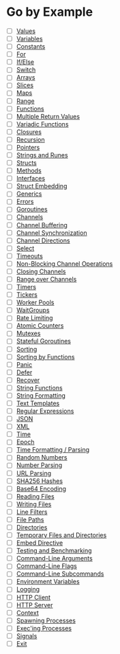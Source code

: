 # Go by Example

- [ ]  [Values](https://gobyexample.com/values)
- [ ]  [Variables](https://gobyexample.com/variables)
- [ ]  [Constants](https://gobyexample.com/constants)
- [ ]  [For](https://gobyexample.com/for)
- [ ]  [If/Else](https://gobyexample.com/if-else)
- [ ]  [Switch](https://gobyexample.com/switch)
- [ ]  [Arrays](https://gobyexample.com/arrays)
- [ ]  [Slices](https://gobyexample.com/slices)
- [ ]  [Maps](https://gobyexample.com/maps)
- [ ]  [Range](https://gobyexample.com/range)
- [ ]  [Functions](https://gobyexample.com/functions)
- [ ]  [Multiple Return Values](https://gobyexample.com/multiple-return-values)
- [ ]  [Variadic Functions](https://gobyexample.com/variadic-functions)
- [ ]  [Closures](https://gobyexample.com/closures)
- [ ]  [Recursion](https://gobyexample.com/recursion)
- [ ]  [Pointers](https://gobyexample.com/pointers)
- [ ]  [Strings and Runes](https://gobyexample.com/strings-and-runes)
- [ ]  [Structs](https://gobyexample.com/structs)
- [ ]  [Methods](https://gobyexample.com/methods)
- [ ]  [Interfaces](https://gobyexample.com/interfaces)
- [ ]  [Struct Embedding](https://gobyexample.com/struct-embedding)
- [ ]  [Generics](https://gobyexample.com/generics)
- [ ]  [Errors](https://gobyexample.com/errors)
- [ ]  [Goroutines](https://gobyexample.com/goroutines)
- [ ]  [Channels](https://gobyexample.com/channels)
- [ ]  [Channel Buffering](https://gobyexample.com/channel-buffering)
- [ ]  [Channel Synchronization](https://gobyexample.com/channel-synchronization)
- [ ]  [Channel Directions](https://gobyexample.com/channel-directions)
- [ ]  [Select](https://gobyexample.com/select)
- [ ]  [Timeouts](https://gobyexample.com/timeouts)
- [ ]  [Non-Blocking Channel Operations](https://gobyexample.com/non-blocking-channel-operations)
- [ ]  [Closing Channels](https://gobyexample.com/closing-channels)
- [ ]  [Range over Channels](https://gobyexample.com/range-over-channels)
- [ ]  [Timers](https://gobyexample.com/timers)
- [ ]  [Tickers](https://gobyexample.com/tickers)
- [ ]  [Worker Pools](https://gobyexample.com/worker-pools)
- [ ]  [WaitGroups](https://gobyexample.com/waitgroups)
- [ ]  [Rate Limiting](https://gobyexample.com/rate-limiting)
- [ ]  [Atomic Counters](https://gobyexample.com/atomic-counters)
- [ ]  [Mutexes](https://gobyexample.com/mutexes)
- [ ]  [Stateful Goroutines](https://gobyexample.com/stateful-goroutines)
- [ ]  [Sorting](https://gobyexample.com/sorting)
- [ ]  [Sorting by Functions](https://gobyexample.com/sorting-by-functions)
- [ ]  [Panic](https://gobyexample.com/panic)
- [ ]  [Defer](https://gobyexample.com/defer)
- [ ]  [Recover](https://gobyexample.com/recover)
- [ ]  [String Functions](https://gobyexample.com/string-functions)
- [ ]  [String Formatting](https://gobyexample.com/string-formatting)
- [ ]  [Text Templates](https://gobyexample.com/text-templates)
- [ ]  [Regular Expressions](https://gobyexample.com/regular-expressions)
- [ ]  [JSON](https://gobyexample.com/json)
- [ ]  [XML](https://gobyexample.com/xml)
- [ ]  [Time](https://gobyexample.com/time)
- [ ]  [Epoch](https://gobyexample.com/epoch)
- [ ]  [Time Formatting / Parsing](https://gobyexample.com/time-formatting-parsing)
- [ ]  [Random Numbers](https://gobyexample.com/random-numbers)
- [ ]  [Number Parsing](https://gobyexample.com/number-parsing)
- [ ]  [URL Parsing](https://gobyexample.com/url-parsing)
- [ ]  [SHA256 Hashes](https://gobyexample.com/sha256-hashes)
- [ ]  [Base64 Encoding](https://gobyexample.com/base64-encoding)
- [ ]  [Reading Files](https://gobyexample.com/reading-files)
- [ ]  [Writing Files](https://gobyexample.com/writing-files)
- [ ]  [Line Filters](https://gobyexample.com/line-filters)
- [ ]  [File Paths](https://gobyexample.com/file-paths)
- [ ]  [Directories](https://gobyexample.com/directories)
- [ ]  [Temporary Files and Directories](https://gobyexample.com/temporary-files-and-directories)
- [ ]  [Embed Directive](https://gobyexample.com/embed-directive)
- [ ]  [Testing and Benchmarking](https://gobyexample.com/testing-and-benchmarking)
- [ ]  [Command-Line Arguments](https://gobyexample.com/command-line-arguments)
- [ ]  [Command-Line Flags](https://gobyexample.com/command-line-flags)
- [ ]  [Command-Line Subcommands](https://gobyexample.com/command-line-subcommands)
- [ ]  [Environment Variables](https://gobyexample.com/environment-variables)
- [ ]  [Logging](https://gobyexample.com/logging)
- [ ]  [HTTP Client](https://gobyexample.com/http-client)
- [ ]  [HTTP Server](https://gobyexample.com/http-server)
- [ ]  [Context](https://gobyexample.com/context)
- [ ]  [Spawning Processes](https://gobyexample.com/spawning-processes)
- [ ]  [Exec'ing Processes](https://gobyexample.com/execing-processes)
- [ ]  [Signals](https://gobyexample.com/signals)
- [ ]  [Exit](https://gobyexample.com/exit)